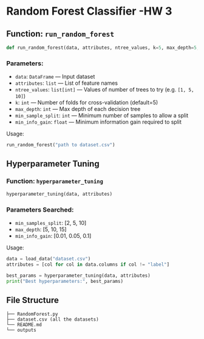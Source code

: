 # Random Forest Classifier -HW 3


##  Function: `run_random_forest`
```python
def run_random_forest(data, attributes, ntree_values, k=5, max_depth=5, min_sample_split=2, min_info_gain=0.01):
```
### Parameters:

- `data`: `DataFrame` — Input dataset
- `attributes`: `list` — List of feature names
- `ntree_values`: `list[int]` — Values of number of trees to try (e.g. `[1, 5, 10]`)
- `k`: `int` — Number of folds for cross-validation (default=5)
- `max_depth`: `int` — Max depth of each decision tree
- `min_sample_split`: `int` — Minimum number of samples to allow a split
- `min_info_gain`: `float` — Minimum information gain required to split

Usage:
```python
run_random_forest("path to dataset.csv")
```

## Hyperparameter Tuning

### Function: `hyperparameter_tuning`
```python
hyperparameter_tuning(data, attributes)
```

### Parameters Searched:
- `min_samples_split`: [2, 5, 10]
- `max_depth`: [5, 10, 15]
- `min_info_gain`: [0.01, 0.05, 0.1]


Usage:
```python
data = load_data("dataset.csv")
attributes = [col for col in data.columns if col != "label"]

best_params = hyperparameter_tuning(data, attributes)
print("Best hyperparameters:", best_params)
```


##  File Structure

```
├── RandomForest.py
├── dataset.csv (all the datasets)
└── README.md
└── outputs
```